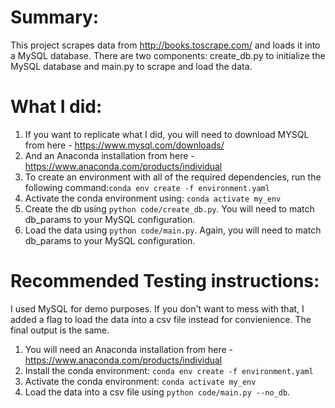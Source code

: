 # Summary:
This project scrapes data from http://books.toscrape.com/ and loads it into a MySQL database. There are two components: create_db.py to initialize the MySQL database and main.py to scrape and load the data.

# What I did:
1. If you want to replicate what I did, you will need to download MYSQL from here - https://www.mysql.com/downloads/
2. And an Anaconda installation from here -https://www.anaconda.com/products/individual
3. To create an environment with all of the required dependencies, run the following command:`conda env create -f environment.yaml`
4. Activate the conda environment using: `conda activate my_env`
5. Create the db using `python code/create_db.py`. You will need to match db_params to your MySQL configuration.
6. Load the data using `python code/main.py`. Again, you will need to match db_params to your MySQL configuration.

# Recommended Testing instructions:
I used MySQL for demo purposes. If you don't want to mess with that, I added a flag to load the data into a csv file instead for convienience. The final output is the same.

1. You will need an Anaconda installation from here -https://www.anaconda.com/products/individual
1. Install the conda environment: `conda env create -f environment.yaml`
2. Activate the conda environment: `conda activate my_env`
3. Load the data into a csv file using `python code/main.py --no_db`.
